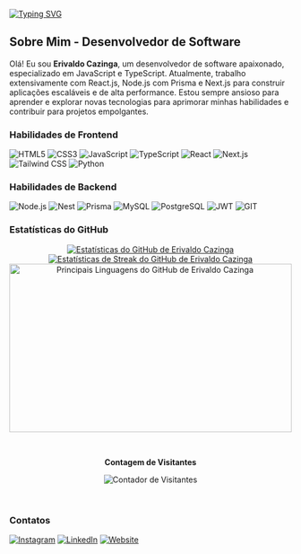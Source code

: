 [![Typing SVG](https://readme-typing-svg.herokuapp.com/?color=fff&size=35&center=true&vCenter=true&width=1000&lines=OLÁ,+MEU+NOME+É+Erivaldo+Cazinga;Sou+um+Desenvolvedor+de+Software;Especializando-me+em+JavaScript+e+TypeScript)](https://git.io/typing-svg)

## Sobre Mim - Desenvolvedor de Software

Olá! Eu sou **Erivaldo Cazinga**, um desenvolvedor de software apaixonado, especializado em JavaScript e TypeScript. Atualmente, trabalho extensivamente com React.js, Node.js com Prisma e Next.js para construir aplicações escaláveis e de alta performance. Estou sempre ansioso para aprender e explorar novas tecnologias para aprimorar minhas habilidades e contribuir para projetos empolgantes.

### Habilidades de Frontend
<p align="left">
  <img src="https://img.shields.io/badge/HTML5-E34F26?style=for-the-badge&logo=html5&logoColor=white" alt="HTML5" />
  <img src="https://img.shields.io/badge/CSS3-1572B6?style=for-the-badge&logo=css3&logoColor=white" alt="CSS3" />
  <img src="https://img.shields.io/badge/JavaScript-F7DF1E?style=for-the-badge&logo=javascript&logoColor=black" alt="JavaScript" />
  <img src="https://img.shields.io/badge/TypeScript-007ACC?style=for-the-badge&logo=typescript&logoColor=white" alt="TypeScript" />
  <img src="https://img.shields.io/badge/React-20232A?style=for-the-badge&logo=react&logoColor=61DAFB" alt="React" />
  <img src="https://img.shields.io/badge/Next-black?style=for-the-badge&logo=next.js&logoColor=white" alt="Next.js" />
  <img src="https://img.shields.io/badge/Tailwind_CSS-38B2AC?style=for-the-badge&logo=tailwind-css&logoColor=white" alt="Tailwind CSS" />
  <img src="https://img.shields.io/badge/Python-054F77?style=for-the-badge&logo=python&logoColor=white" alt="Python" />
</p>

### Habilidades de Backend  
<p align="left">
  <img src="https://img.shields.io/badge/Node.js-43853D?style=for-the-badge&logo=node.js&logoColor=white" alt="Node.js" />
  <img src="https://img.shields.io/badge/Nest-cb241d?style=for-the-badge&logo=python&logoColor=white" alt="Nest" />
  <img src="https://img.shields.io/badge/Prisma-3982CE?style=for-the-badge&logo=Prisma&logoColor=white" alt="Prisma" />
  <img src="https://img.shields.io/badge/MySQL-00000F?style=for-the-badge&logo=mysql&logoColor=white" alt="MySQL" />
  <img src="https://img.shields.io/badge/PostgreSQL-316192?style=for-the-badge&logo=postgresql&logoColor=white" alt="PostgreSQL" />
  <img src="https://img.shields.io/badge/JWT-black?style=for-the-badge&logo=JSON%20web%20tokens" alt="JWT" />
  <img src="https://img.shields.io/badge/GIT-E44C30?style=for-the-badge&logo=git&logoColor=white" alt="GIT" />
</p>

### Estatísticas do GitHub

<p align="center">
    <a href="http://www.github.com/erivaldocazinga22"><img src="https://github-readme-stats.vercel.app/api?username=erivaldocazinga22&show_icons=true&hide=&count_private=true&title_color=0891b2&text_color=ffffff&icon_color=0891b2&bg_color=1c1917&hide_border=true&show_icons=true" alt="Estatísticas do GitHub de Erivaldo Cazinga" /></a>
    <a href="http://www.github.com/erivaldocazinga22"><img src="https://github-readme-streak-stats.herokuapp.com/?user=erivaldocazinga22&stroke=ffffff&background=1c1917&ring=0891b2&fire=0891b2&currStreakNum=ffffff&currStreakLabel=0891b2&sideNums=ffffff&sideLabels=ffffff&dates=ffffff&hide_border=true&theme=dark" alt="Estatísticas de Streak do GitHub de Erivaldo Cazinga" /></a>
    <a href="http://www.github.com/erivaldocazinga22"><img src="https://github-readme-stats.vercel.app/api/top-langs/?username=erivaldocazinga22&theme=dark&hide_border=true" alt="Principais Linguagens do GitHub de Erivaldo Cazinga" width="100%" height="300" /></a>
</p>

<div align="center">
<br><p align="center"><b>Contagem de Visitantes</b></p>  
<p align="center"><img align="center" src="https://profile-counter.glitch.me/{erivaldocazinga22}/count.svg" alt="Contador de Visitantes" /></p> 
<br></div>

### Contatos

<p align="left">
  <a href="https://www.instagram.com/cazarth_designer/" target="_blank"><img src="https://img.shields.io/badge/-Instagram-%23E4405F?style=for-the-badge&logo=instagram&logoColor=white" alt="Instagram" /></a>
  <a href="https://www.linkedin.com/in/erivaldo-cazinga-367004282/" target="_blank"><img src="https://img.shields.io/badge/-LinkedIn-%230077B5?style=for-the-badge&logo=linkedin&logoColor=white" alt="LinkedIn" /></a>
  <a href="https://erivaldocaginga22.vercel.app" target="_blank"><img src="https://img.shields.io/badge/website-000000?style=for-the-badge&logo=About.me&logoColor=white" alt="Website" /></a>
</p>
